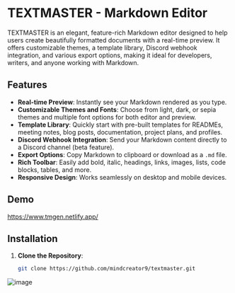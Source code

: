 # TEXTMASTER - Markdown Editor

TEXTMASTER is an elegant, feature-rich Markdown editor designed to help users create beautifully formatted documents with a real-time preview. It offers customizable themes, a template library, Discord webhook integration, and various export options, making it ideal for developers, writers, and anyone working with Markdown.

## Features

- **Real-time Preview**: Instantly see your Markdown rendered as you type.
- **Customizable Themes and Fonts**: Choose from light, dark, or sepia themes and multiple font options for both editor and preview.
- **Template Library**: Quickly start with pre-built templates for READMEs, meeting notes, blog posts, documentation, project plans, and profiles.
- **Discord Webhook Integration**: Send your Markdown content directly to a Discord channel (beta feature).
- **Export Options**: Copy Markdown to clipboard or download as a `.md` file.
- **Rich Toolbar**: Easily add bold, italic, headings, links, images, lists, code blocks, tables, and more.
- **Responsive Design**: Works seamlessly on desktop and mobile devices.

## Demo

https://www.tmgen.netlify.app/

## Installation

1. **Clone the Repository**:
   ```bash
   git clone https://github.com/mindcreator9/textmaster.git
![image](https://github.com/user-attachments/assets/bffa56e1-946f-435d-9510-1b286a49243e)
